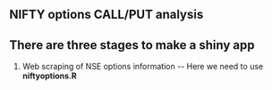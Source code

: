 ## NIFTY options CALL/PUT analysis
There are three stages to make a shiny app
--
1. Web scraping of NSE options information
--
Here we need to use **niftyoptions.R**

